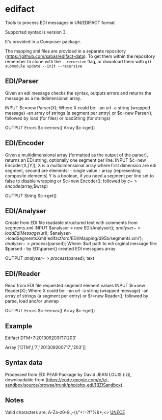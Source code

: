 edifact
=======

Tools to process EDI messages in UN/EDIFACT format

Supported syntax is version 3.

It's provided in a Composer package.

The mapping xml files are provided in a separate repository (https://github.com/sabas/edifact-data). To get them within the repository remember to clone with the ```--recursive``` flag, or download them with ```git submodule update --init --recursive```

EDI/Parser
------------------
Given an edi message checks the syntax, outputs errors and returns the message as a multidimensional array.

INPUT
    $c=new Parser(X);
        Where X could be:
        -an url
        -a string (wrapped message)
        -an array of strings (a segment per entry)
    or
    $c=new Parser();
    followed by load (for files) or loadString (for strings)

OUTPUT
    Errors $c->errors()
    Array  $c->get()

EDI/Encoder
------------------
Given a multidimensional array (formatted as the output of the parser), returns an EDI string, optionally one segment per line.
INPUT
    $c=new Encoder(X,[Y]);
        X is a multidimensional array where first dimension are edi segment, second are elements:
            - single value
            - array (representing composite elements)
        Y is a boolean, if you need a segment per line set to false to disable wrapping
    or
    $c=new Encoder();
    followed by $c->encode($array,$wrap)

OUTPUT
    String  $c->get()

EDI/Analyser
------------------
Create from EDI file readable structured text with comments from segments.xml
INPUT
    $analyser = new EDI\Analyser();
    $analyser->loadEdiMessage($url);
    $analyser->loadSegmentsXml('edifact/src/EDI/Mapping/d95b/segments.xml');
    $analyser->process($parsed);
    Where:
        $url path to edi orginal message file:
        $parsed - by EDI\parser() created EDI messgaes array

OUTPUT
$analyser->process($parsed);
    text

EDI/Reader
------------------
Read from EDI file requested segment element values
INPUT
    $r=new Reader(X);
        Where X could be:
        -an url
        -a string (wrapped message)
        -an array of strings (a segment per entry)
    or
    $r=new Reader();
    followed by parse, load and/or unwrap

OUTPUT
    Errors $c->errors()
    Array  $c->get()

Example
-------

Edifact DTM+7:201309200717:203'

Array ['DTM',['7','201309200717','203']]

Syntax data
----------
Processed from EDI PEAR Package by David JEAN LOUIS (izi), downloadable from [https://code.google.com/p/izi-sandbox/source/browse/trunk/php/php_edi/](IZISandbox).


Notes
------
Valid characters are: A-Za-z0-9.,-()/'+:=?!"%&*;<> [UNECE](http://www.unece.org/trade/untdid/texts/d422_d.htm#p5.1)
